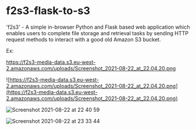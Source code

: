 # f2s3-flask-to-s3
'f2s3' - A simple in-browser Python and Flask based web application which enables users to complete file storage and retrieval tasks by sending HTTP request methods to interact with a good old Amazon S3 bucket. 

Ex: 

https://f2s3-media-data.s3.eu-west-2.amazonaws.com/uploads/Screenshot_2021-08-22_at_22.04.20.png

![https://f2s3-media-data.s3.eu-west-2.amazonaws.com/uploads/Screenshot_2021-08-22_at_22.04.20.png](https://f2s3-media-data.s3.eu-west-2.amazonaws.com/uploads/Screenshot_2021-08-22_at_22.04.20.png)

![Screenshot 2021-08-22 at 22 40 59](https://user-images.githubusercontent.com/23433005/130370844-f70d495b-c1cb-4cbc-bf20-07c702fcbf2b.png)

![Screenshot 2021-08-22 at 23 33 44](https://user-images.githubusercontent.com/23433005/130372138-5d07bf98-6b73-45f2-9c67-a083d4d1a654.png)


